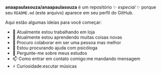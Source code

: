 
**anaapaulasouza/anaapaulasouza** é um repositório ✨ _especial_ ✨ porque seu `README.md` (este arquivo) aparece em seu perfil do GitHub.

Aqui estão algumas ideias para você começar:

- 🔭 Atualmente estou trabalhando em loja
- 🌱 Atualmente estou aprendendo muitas coisas novas
- 👯 Procuro colaborar em ser uma pessoa mas melhor
- 🤔 Estou procurando ajuda com psicóloga
- 💬 Pergunte-me sobre meus estudos
- 📫 Como entrar em contato comigo:me mandando mensagem
- ⚡ Curiosidade:escutar músicas
